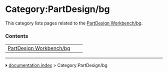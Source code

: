 # Category:PartDesign/bg
This category lists pages related to the [PartDesign Workbench/bg](PartDesign_Workbench/bg.md).

### Contents

|     |     |     |
| --- | --- | --- |
| [PartDesign Workbench/bg](PartDesign_Workbench/bg.md) |



---
⏵ [documentation index](../README.md) > Category:PartDesign/bg
